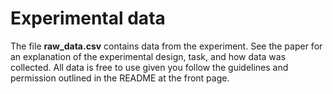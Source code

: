 # Experimental data
The file **raw_data.csv** contains data from the experiment. See the paper for an explanation of the experimental design, task, and how data was collected. All data is free to use given you follow the guidelines and permission outlined in the README at the front page.
